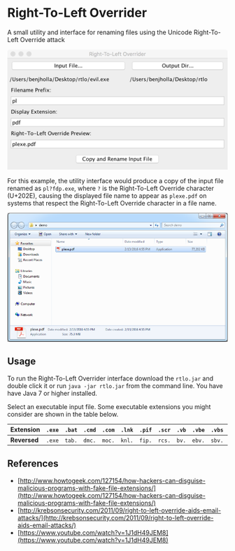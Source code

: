 # Right-To-Left Overrider
A small utility and interface for renaming files using the Unicode Right-To-Left Override attack

![Right-To-Left Overrider Interface](./images/rtlo.png)

For this example, the utility interface would produce a copy of the input file renamed as `pl?fdp.exe`, where `?` is the Right-To-Left Override character (U+202E), causing the displayed file name to appear as `plexe.pdf` on systems that respect the Right-To-Left Override character in a file name.

![Right-To-Left Overrider Interface](./images/demo.png)

## Usage
To run the Right-To-Left Overrider interface download the `rtlo.jar` and double click it or run `java -jar rtlo.jar` from the command line. You have have Java 7 or higher installed.

Select an executable input file. Some executable extensions you might consider are shown in the table below.

| **Extension** | `.exe` | `.bat` | `.cmd` | `.com` | `.lnk` | `.pif` | `.scr` | `.vb` | `.vbe` | `.vbs` | `.wsh` | `.jar` |
|---------------|:------:|:------:|:------:|:------:|:------:|:------:|:------:|:-----:|:------:|:------:|:------:|:------:|
| **Reversed**  | `.exe` | `tab.` | `dmc.` | `moc.` | `knl.` | `fip.` | `rcs.` | `bv.` | `ebv.` | `sbv.` | `hsw.` | `raj.` |

## References
- [http://www.howtogeek.com/127154/how-hackers-can-disguise-malicious-programs-with-fake-file-extensions/](http://www.howtogeek.com/127154/how-hackers-can-disguise-malicious-programs-with-fake-file-extensions/)
- [http://krebsonsecurity.com/2011/09/right-to-left-override-aids-email-attacks/](http://krebsonsecurity.com/2011/09/right-to-left-override-aids-email-attacks/)
- [https://www.youtube.com/watch?v=1J1dH49JEM8](https://www.youtube.com/watch?v=1J1dH49JEM8)
